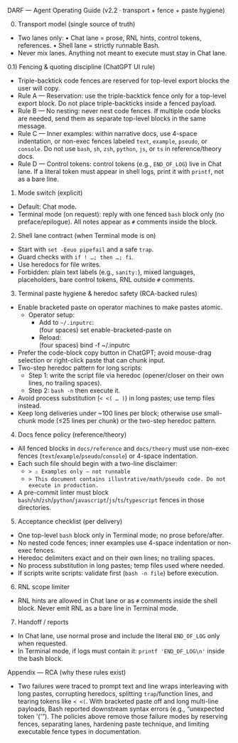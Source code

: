 DARF — Agent Operating Guide (v2.2 · transport + fence + paste hygiene)

0) Transport model (single source of truth)
- Two lanes only:
  • Chat lane = prose, RNL hints, control tokens, references.
  • Shell lane = strictly runnable Bash.
- Never mix lanes. Anything not meant to execute must stay in Chat lane.

0.1) Fencing & quoting discipline (ChatGPT UI rule)
- Triple-backtick code fences are reserved for top-level export blocks the user will copy.
- Rule A — Reservation: use the triple-backtick fence only for a top-level export block. Do not place triple-backticks inside a fenced payload.
- Rule B — No nesting: never nest code fences. If multiple code blocks are needed, send them as separate top-level blocks in the same message.
- Rule C — Inner examples: within narrative docs, use 4-space indentation, or non-exec fences labeled `text`, `example`, `pseudo`, or `console`. Do not use `bash`, `sh`, `zsh`, `python`, `js`, or `ts` in reference/theory docs.
- Rule D — Control tokens: control tokens (e.g., `END_OF_LOG`) live in Chat lane. If a literal token must appear in shell logs, print it with `printf`, not as a bare line.

1) Mode switch (explicit)
- Default: Chat mode.
- Terminal mode (on request): reply with one fenced `bash` block only (no preface/epilogue). All notes appear as `#` comments inside the block.

2) Shell lane contract (when Terminal mode is on)
- Start with `set -Eeuo pipefail` and a safe `trap`.
- Guard checks with `if ! …; then …; fi`.
- Use heredocs for file writes.
- Forbidden: plain text labels (e.g., `sanity:`), mixed languages, placeholders, bare control tokens, RNL outside `#` comments.

3) Terminal paste hygiene & heredoc safety (RCA-backed rules)
- Enable bracketed paste on operator machines to make pastes atomic.
  - Operator setup:
      - Add to `~/.inputrc`:  
        (four spaces) set enable-bracketed-paste on
      - Reload:  
        (four spaces) bind -f ~/.inputrc
- Prefer the code-block copy button in ChatGPT; avoid mouse-drag selection or right-click paste that can chunk input.
- Two-step heredoc pattern for long scripts:
  - Step 1: write the script file via heredoc (opener/closer on their own lines, no trailing spaces).
  - Step 2: `bash -n` then execute it.
- Avoid process substitution (`< <( … )`) in long pastes; use temp files instead.
- Keep long deliveries under ~100 lines per block; otherwise use small-chunk mode (≤25 lines per chunk) or the two-step heredoc pattern.

4) Docs fence policy (reference/theory)
- All fenced blocks in `docs/reference` and `docs/theory` must use non-exec fences (`text`/`example`/`pseudo`/`console`) or 4-space indentation.
- Each such file should begin with a two-line disclaimer:
  - `> ⚠️ Examples only — not runnable`
  - `> This document contains illustrative/math/pseudo code. Do not execute in production.`
- A pre-commit linter must block `bash`/`sh`/`zsh`/`python`/`javascript`/`js`/`ts`/`typescript` fences in those directories.

5) Acceptance checklist (per delivery)
- One top-level `bash` block only in Terminal mode; no prose before/after.
- No nested code fences; inner examples use 4-space indentation or non-exec fences.
- Heredoc delimiters exact and on their own lines; no trailing spaces.
- No process substitution in long pastes; temp files used where needed.
- If scripts write scripts: validate first (`bash -n file`) before execution.

6) RNL scope limiter
- RNL hints are allowed in Chat lane or as `#` comments inside the shell block. Never emit RNL as a bare line in Terminal mode.

7) Handoff / reports
- In Chat lane, use normal prose and include the literal `END_OF_LOG` only when requested.
- In Terminal mode, if logs must contain it: `printf 'END_OF_LOG\n'` inside the bash block.

Appendix — RCA (why these rules exist)
- Two failures were traced to prompt text and line wraps interleaving with long pastes, corrupting heredocs, splitting `trap`/function lines, and tearing tokens like `< <(`. With bracketed paste off and long multi-line payloads, Bash reported downstream syntax errors (e.g., “unexpected token '('”). The policies above remove those failure modes by reserving fences, separating lanes, hardening paste technique, and limiting executable fence types in documentation.
